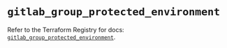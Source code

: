 # `gitlab_group_protected_environment`

Refer to the Terraform Registry for docs: [`gitlab_group_protected_environment`](https://registry.terraform.io/providers/gitlabhq/gitlab/16.11.0/docs/resources/group_protected_environment).

